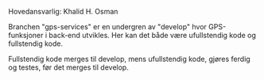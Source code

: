 Hovedansvarlig: Khalid H. Osman

Branchen "gps-services" er en undergren av "develop" hvor GPS-funksjoner i back-end utvikles. Her kan det både være ufullstendig kode og fullstendig kode.

Fullstendig kode merges til develop, mens ufullstendig kode, gjøres ferdig og testes, før det merges til develop.
